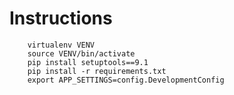 

# Instructions

        virtualenv VENV
        source VENV/bin/activate
        pip install setuptools==9.1
        pip install -r requirements.txt
        export APP_SETTINGS=config.DevelopmentConfig
        
